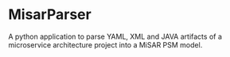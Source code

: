 # MisarParser
A python application to parse YAML, XML and JAVA artifacts of a microservice architecture  project into a MiSAR PSM model.
